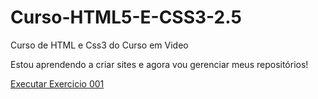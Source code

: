 # Curso-HTML5-E-CSS3-2.5
 Curso de HTML e Css3 do Curso em Video

 Estou aprendendo a criar sites e agora vou gerenciar meus repositórios!

 <a href="file:///C:/Users/Lenovo/Documents/estudos/Curso-HTML5-E-CSS3-2.5/exercicios-2.0/ex-001/cor01.html">Executar Exercicio 001<a>
